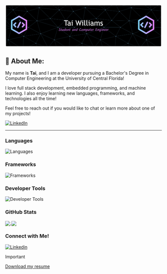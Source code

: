 <img src="github-header-banner.png" alt="Tai Williams Header" width="600" />

## 💫 About Me:
My name is **Tai**, and I am a developer pursuing a Bachelor's Degree in Computer Engineering at the University of Central Florida!

I love full stack development, embedded programming, and machine learning. I also enjoy learning new languages, frameworks, and technologies all the time!

Feel free to reach out if you would like to chat or learn more about one of my projects!

[![LinkedIn](https://img.shields.io/badge/LinkedIn-%230077B5.svg?logo=linkedin&logoColor=white)](https://linkedin.com/in/tai-a-williams)

---

### Languages
![Languages](https://skillicons.dev/icons?i=c,cs,cpp,css,go,html,java,js,matlab,py,ts)

### Frameworks
![Frameworks](https://skillicons.dev/icons?i=arduino,bootstrap,django,fastapi,flask,mysql,nextjs,nodejs,opencv,postgres,react,ros,sqlite,sklearn,tailwind,tensorflow,unity,vite&perline=9)

### Developer Tools
![Developer Tools](https://skillicons.dev/icons?i=aws,blender,cloudflare,cmake,discord,eclipse,figma,git,github,latex,npm,postman,powershell,pycharm,supabase,ubuntu,linux,vercel,vscode,windows&perline=10)

### GitHub Stats
<a href="https://github.com/TWilliamsA7">
  <img height=200 align="center" src="https://github-readme-stats.vercel.app/api?username=TWilliamsA7&hide_rank=true&theme=dark&include_all_commits=true" />
</a>
<a href="https://github.com/TWilliamsA7">
  <img height=200 align="center" src="https://github-readme-stats.vercel.app/api/top-langs?username=TWilliamsA7&theme=dark&layout=compact&langs_count=8&card_width=320" />
</a>

### Connect with Me!
<div>
  <a href="https://www.linkedin.com/in/tai-a-williams">
    <img src="https://skillicons.dev/icons?i=linkedin" alt="Linkedin" />
  </a>
</div>

> [!IMPORTANT]  
> <a href="https://drive.google.com/file/d/1sVIG_h9rv8sGMX3y22G0PINETH7rL5zC/view?usp=sharing" download>Download my resume</a>
